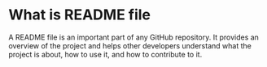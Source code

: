 # What is README file
A README file is an important part of any GitHub repository.
It provides an overview of the project and helps other developers understand what the project is about,
how to use it,
and how to contribute to it.
